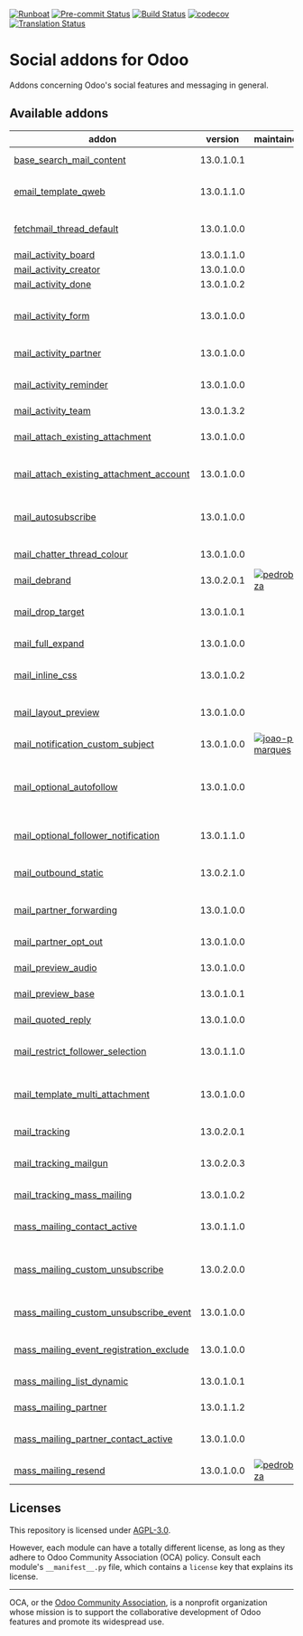 
[![Runboat](https://img.shields.io/badge/runboat-Try%20me-875A7B.png)](https://runboat.odoo-community.org/builds?repo=OCA/social&target_branch=13.0)
[![Pre-commit Status](https://github.com/OCA/social/actions/workflows/pre-commit.yml/badge.svg?branch=13.0)](https://github.com/OCA/social/actions/workflows/pre-commit.yml?query=branch%3A13.0)
[![Build Status](https://github.com/OCA/social/actions/workflows/test.yml/badge.svg?branch=13.0)](https://github.com/OCA/social/actions/workflows/test.yml?query=branch%3A13.0)
[![codecov](https://codecov.io/gh/OCA/social/branch/13.0/graph/badge.svg)](https://codecov.io/gh/OCA/social)
[![Translation Status](https://translation.odoo-community.org/widgets/social-13-0/-/svg-badge.svg)](https://translation.odoo-community.org/engage/social-13-0/?utm_source=widget)

<!-- /!\ do not modify above this line -->

# Social addons for Odoo

Addons concerning Odoo's social features and messaging in general.

<!-- /!\ do not modify below this line -->

<!-- prettier-ignore-start -->

[//]: # (addons)

Available addons
----------------
addon | version | maintainers | summary
--- | --- | --- | ---
[base_search_mail_content](base_search_mail_content/) | 13.0.1.0.1 |  | Base Search Mail Content
[email_template_qweb](email_template_qweb/) | 13.0.1.1.0 |  | Use the QWeb templating mechanism for emails
[fetchmail_thread_default](fetchmail_thread_default/) | 13.0.1.0.0 |  | Post unkonwn messages to an existing thread
[mail_activity_board](mail_activity_board/) | 13.0.1.1.0 |  | Add Activity Boards
[mail_activity_creator](mail_activity_creator/) | 13.0.1.0.0 |  | Show activities creator
[mail_activity_done](mail_activity_done/) | 13.0.1.0.2 |  | Mail Activity Done
[mail_activity_form](mail_activity_form/) | 13.0.1.0.0 |  | Define editable and computed sections in mail activity descriptions
[mail_activity_partner](mail_activity_partner/) | 13.0.1.0.0 |  | Add Partner to Activities
[mail_activity_reminder](mail_activity_reminder/) | 13.0.1.0.0 |  | Reminder notifications about planned activities
[mail_activity_team](mail_activity_team/) | 13.0.1.3.2 |  | Add Teams to Activities
[mail_attach_existing_attachment](mail_attach_existing_attachment/) | 13.0.1.0.0 |  | Adding attachment on the object by sending this one
[mail_attach_existing_attachment_account](mail_attach_existing_attachment_account/) | 13.0.1.0.0 |  | Module to use attach existing attachment for account module
[mail_autosubscribe](mail_autosubscribe/) | 13.0.1.0.0 |  | Automatically subscribe partners to its company's business documents
[mail_chatter_thread_colour](mail_chatter_thread_colour/) | 13.0.1.0.0 |  | Allow to change the colour of threads
[mail_debrand](mail_debrand/) | 13.0.2.0.1 | [![pedrobaeza](https://github.com/pedrobaeza.png?size=30px)](https://github.com/pedrobaeza) | Remove Odoo branding in sent emails
[mail_drop_target](mail_drop_target/) | 13.0.1.0.1 |  | Attach emails to Odoo by dragging them from your desktop
[mail_full_expand](mail_full_expand/) | 13.0.1.0.0 |  | Expand mail in a big window
[mail_inline_css](mail_inline_css/) | 13.0.1.0.2 |  | Convert style tags in inline style in your mails
[mail_layout_preview](mail_layout_preview/) | 13.0.1.0.0 |  | Preview email templates in the browser
[mail_notification_custom_subject](mail_notification_custom_subject/) | 13.0.1.0.0 | [![joao-p-marques](https://github.com/joao-p-marques.png?size=30px)](https://github.com/joao-p-marques) | Apply a custom subject to mail notifications
[mail_optional_autofollow](mail_optional_autofollow/) | 13.0.1.0.0 |  | Choose if you want to automatically add new recipients as followers on mail.compose.message
[mail_optional_follower_notification](mail_optional_follower_notification/) | 13.0.1.1.0 |  | Choose to notify followers on mail.compose.message
[mail_outbound_static](mail_outbound_static/) | 13.0.2.1.0 |  | Allows you to configure the from header for a mail server.
[mail_partner_forwarding](mail_partner_forwarding/) | 13.0.1.0.0 |  | Forwarding notifications for partners
[mail_partner_opt_out](mail_partner_opt_out/) | 13.0.1.0.0 |  | Add the partner's email to the blackmailed list
[mail_preview_audio](mail_preview_audio/) | 13.0.1.0.0 |  | Allow to preview audio files
[mail_preview_base](mail_preview_base/) | 13.0.1.0.1 |  | Base to add more previewing options
[mail_quoted_reply](mail_quoted_reply/) | 13.0.1.0.0 |  | Make a reply using a message
[mail_restrict_follower_selection](mail_restrict_follower_selection/) | 13.0.1.1.0 |  | Define a domain from which followers can be selected
[mail_template_multi_attachment](mail_template_multi_attachment/) | 13.0.1.0.0 |  | Module who allows to generate multi attachments on an email template.
[mail_tracking](mail_tracking/) | 13.0.2.0.1 |  | Email tracking system for all mails sent
[mail_tracking_mailgun](mail_tracking_mailgun/) | 13.0.2.0.3 |  | Mail tracking and Mailgun webhooks integration
[mail_tracking_mass_mailing](mail_tracking_mass_mailing/) | 13.0.1.0.2 |  | Improve mass mailing email tracking
[mass_mailing_contact_active](mass_mailing_contact_active/) | 13.0.1.1.0 |  | Adds active feature on mailing list contact and subscriptions
[mass_mailing_custom_unsubscribe](mass_mailing_custom_unsubscribe/) | 13.0.2.0.0 |  | Know and track (un)subscription reasons, GDPR compliant
[mass_mailing_custom_unsubscribe_event](mass_mailing_custom_unsubscribe_event/) | 13.0.1.0.0 |  | Allow to unsubscribe discretely from an event
[mass_mailing_event_registration_exclude](mass_mailing_event_registration_exclude/) | 13.0.1.0.0 |  | Link mass mailing with event for excluding recipients
[mass_mailing_list_dynamic](mass_mailing_list_dynamic/) | 13.0.1.0.1 |  | Mass mailing lists that get autopopulated
[mass_mailing_partner](mass_mailing_partner/) | 13.0.1.1.2 |  | Link partners with mass-mailing
[mass_mailing_partner_contact_active](mass_mailing_partner_contact_active/) | 13.0.1.0.0 |  | Archive/unarchvice mailing list contact through partner
[mass_mailing_resend](mass_mailing_resend/) | 13.0.1.0.0 | [![pedrobaeza](https://github.com/pedrobaeza.png?size=30px)](https://github.com/pedrobaeza) | Resend mass mailings

[//]: # (end addons)

<!-- prettier-ignore-end -->

## Licenses

This repository is licensed under [AGPL-3.0](LICENSE).

However, each module can have a totally different license, as long as they adhere to Odoo Community Association (OCA)
policy. Consult each module's `__manifest__.py` file, which contains a `license` key
that explains its license.

----
OCA, or the [Odoo Community Association](http://odoo-community.org/), is a nonprofit
organization whose mission is to support the collaborative development of Odoo features
and promote its widespread use.
